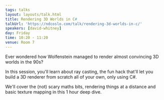 ```yaml
---
tags: talks
layout: layouts/talk.html
title: Rendering 3D Worlds in C#
talkUrl: 'https://ndcoslo.com/talk/rendering-3d-worlds-in-c/'
speakers: [david-whitney]
day: Friday
time: 10:20 - 11:20
venue: Room 7
---
```

Ever wondered how Wolfenstein managed to render almost convincing 3D worlds in the 90s?


In this session, you'll learn about ray casting, the fun hack that'll let you build a 3D renderer from scratch all of your own, only using C#.

We'll cover the (not) scary maths bits, rendering things at a distance and basic texture mapping in this 1 hour deep dive.
